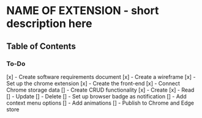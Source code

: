 # NAME OF EXTENSION - short description here

## Table of Contents 

### To-Do
[x] - Create software requirements document 
[x] - Create a wireframe 
[x] - Set up the chrome extension 
[x] - Create the front-end 
[x] - Connect Chrome storage data
[] - Create CRUD functionality 
    [x] - Create
    [x] - Read
    [] - Update
    [] - Delete
[] - Set up browser badge as notification 
[] - Add context menu options 
[] - Add animations 
[] - Publish to Chrome and Edge store 